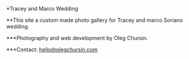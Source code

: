 *Tracey and Marco Wedding

**This site a custom made photo gallery for Tracey and marco Soriano wedding. 

***Photography and web development by Oleg Chursin.

***Contact: hello@olegchursin.com